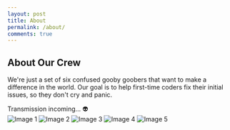 ```yaml
---
layout: post
title: About
permalink: /about/
comments: true
---
```


## About Our Crew
We're just a set of six confused gooby goobers that want to make a difference in the world. Our goal is to help first-time coders fix their initial issues, so they don't cry and panic.

<comment>
Transmission incoming… 👽
</comment>
<div class="image-gallery">
  <img src="{{site.baseurl}}/images/Pics/salma_and_adya.jpg" alt="Image 1">
  <img src="{{site.baseurl}}/images/Pics/sophie.jpg" alt="Image 2">
  <img src="{{site.baseurl}}/images/Pics/me_at_convention.jpg" alt="Image 3">
  <img src="{{site.baseurl}}/images/Pics/silly_niha.jpg" alt="Image 4">
  <img src="{{site.baseurl}}/images/Pics/me_watermelon.jpg" alt="Image 5">
</div>
<br>
